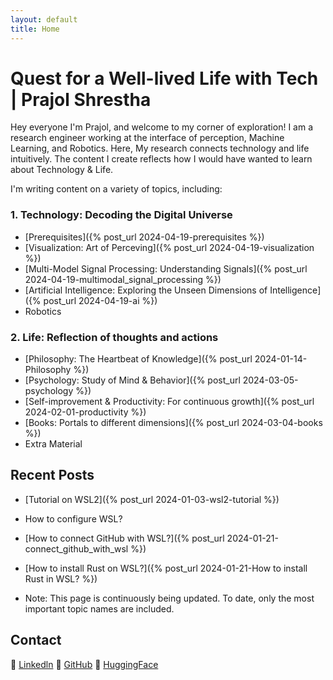 ```yaml
---
layout: default
title: Home
---
```

# Quest for a Well-lived Life with Tech | Prajol Shrestha 

Hey everyone I'm Prajol, and welcome to my corner of exploration! 
I am a research engineer working at the interface of perception, Machine Learning, and Robotics.
Here, My research connects technology and life intuitively. 
The content I create reflects how I would have wanted to learn about Technology & Life.

I'm writing content on a variety of topics, including:

### 1. Technology: Decoding the Digital Universe
- [Prerequisites]({% post_url 2024-04-19-prerequisites %})
- [Visualization: Art of Perceving]({% post_url 2024-04-19-visualization %})
- [Multi-Model Signal Processing: Understanding Signals]({% post_url 2024-04-19-multimodal_signal_processing %})
- [Artificial Intelligence: Exploring the Unseen Dimensions of Intelligence]({% post_url 2024-04-19-ai %})
- Robotics

### 2. Life: Reflection of thoughts and actions
- [Philosophy: The Heartbeat of Knowledge]({% post_url 2024-01-14-Philosophy %})
- [Psychology: Study of Mind & Behavior]({% post_url 2024-03-05-psychology %})
- [Self-improvement & Productivity: For continuous growth]({% post_url 2024-02-01-productivity %}) 
- [Books: Portals to different dimensions]({% post_url 2024-03-04-books %})
- Extra Material




## Recent Posts

- [Tutorial on WSL2]({% post_url 2024-01-03-wsl2-tutorial %})
- How to configure WSL?
- [How to connect GitHub with WSL?]({% post_url 2024-01-21-connect_github_with_wsl %})
- [How to install Rust on WSL?]({% post_url 2024-01-21-How to install Rust in WSL? %})


- Note: This page is continuously being updated. To date, only the most important topic names are included. 


## Contact
🔗 [Linkedln](https://www.linkedin.com/in/prajolshresthaa/) 
🔗 [GitHub](https://github.com/prajolshrestha)
🔗 [HuggingFace](https://huggingface.co/prajolshrestha)
